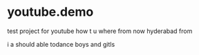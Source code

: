 # youtube.demo
test project for youtube
how t u 
where from now 
hyderabad from

i a
should able todance boys and gitls
